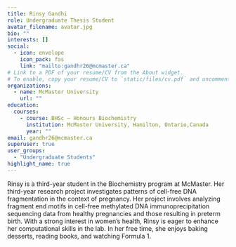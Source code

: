 ```yaml
---
title: Rinsy Gandhi
role: Undergraduate Thesis Student
avatar_filename: avatar.jpg
bio: ""
interests: []
social:
  - icon: envelope
    icon_pack: fas
    link: "mailto:gandhr26@mcmaster.ca"
# Link to a PDF of your resume/CV from the About widget.
# To enable, copy your resume/CV to `static/files/cv.pdf` and uncomment the lines below.
organizations:
  - name: McMaster University
    url: ""
education:
  courses:
    - course: BHSc – Honours Biochemistry
      institution: McMaster University, Hamilton, Ontario,Canada
      year: ""
email: gandhr26@mcmaster.ca
superuser: true
user_groups:
  - "Undergraduate Students"
highlight_name: true
---
```

Rinsy is a third-year student in the Biochemistry program at McMaster. Her third-year research project investigates patterns of cell-free DNA fragmentation in the context of pregnancy. Her project involves analyzing fragment end motifs in cell-free methylated DNA immunoprecipitation sequencing data from healthy pregnancies and those resulting in preterm birth. With a strong interest in women’s health, Rinsy is eager to enhance her computational skills in the lab. In her free time, she enjoys baking desserts, reading books, and watching Formula 1.

